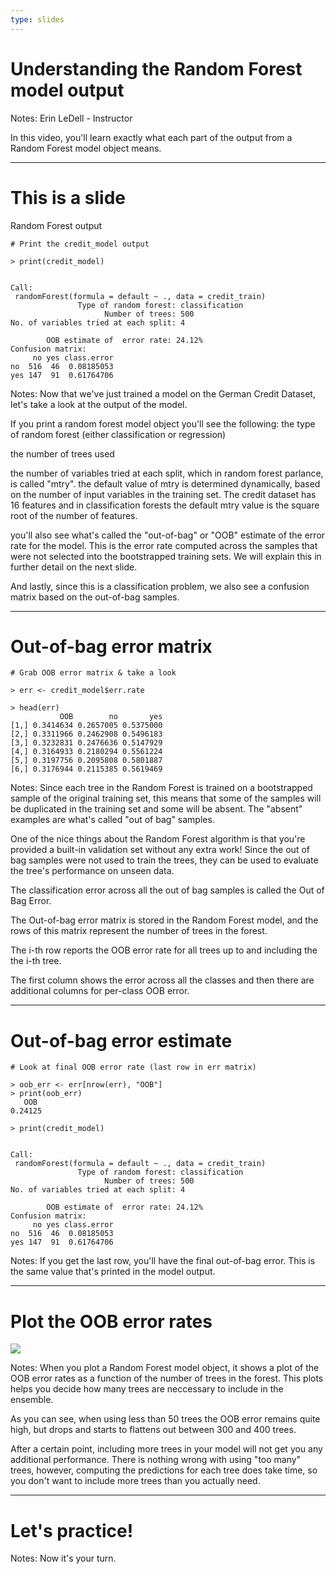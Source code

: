 ```yaml
---
type: slides
---
```


# Understanding the Random Forest model output

Notes: Erin LeDell - Instructor

In this video, you'll learn exactly what each part of the output from a Random Forest model object means. 

---

# This is a slide

Random Forest output

```out
# Print the credit_model output

> print(credit_model)


Call:
 randomForest(formula = default ~ ., data = credit_train) 
               Type of random forest: classification
                     Number of trees: 500
No. of variables tried at each split: 4

        OOB estimate of  error rate: 24.12%
Confusion matrix:
     no yes class.error
no  516  46  0.08185053
yes 147  91  0.61764706
```

Notes: Now that we've just trained a model on the German Credit Dataset, let's take a look at the output of the model.

If you print a random forest model object you'll see the following: 
the type of random forest (either classification or regression)

the number of trees used 

the number of variables tried at each split, which in random forest parlance, is called "mtry".  the default value of mtry is determined dynamically, based on the number of input variables in the training set. The credit dataset has 16 features and in  classification forests the default mtry value is the square root of the number of features.

you'll also see what's called the "out-of-bag" or "OOB" estimate of the error rate for the model. This is the error rate computed across the samples that were not selected into the bootstrapped training sets.  We will explain this in further detail on the next slide.

And lastly, since this is a classification problem, we also see a confusion matrix based on the out-of-bag samples.

---

# Out-of-bag error matrix

```out
# Grab OOB error matrix & take a look

> err <- credit_model$err.rate

> head(err)
           OOB        no       yes
[1,] 0.3414634 0.2657005 0.5375000
[2,] 0.3311966 0.2462908 0.5496183
[3,] 0.3232831 0.2476636 0.5147929
[4,] 0.3164933 0.2180294 0.5561224
[5,] 0.3197756 0.2095808 0.5801887
[6,] 0.3176944 0.2115385 0.5619469
```


Notes: Since each tree in the Random Forest is trained on a bootstrapped sample of the original training set, this means that some of the samples will be duplicated in the training set and some will be absent.  The "absent" examples are what's called "out of bag" samples.  

One of the nice things about the Random Forest algorithm is that you're provided a built-in validation set without any extra work!  Since the out of bag samples were not used to train the trees, they can be used to evaluate the tree's performance on unseen data.  

The classification error across all the out of bag samples is called the Out of Bag Error.  

The Out-of-bag error matrix is stored in the Random Forest model, and the rows of this matrix represent the number of trees in the forest.  

The i-th row reports the OOB error rate for all trees up to and including the the i-th tree.

The first column shows the error across all the classes and then there are additional columns for per-class OOB error.

---

# Out-of-bag error estimate

```out
# Look at final OOB error rate (last row in err matrix)

> oob_err <- err[nrow(err), "OOB"]
> print(oob_err)
   OOB 
0.24125
```

```out
> print(credit_model)


Call:
 randomForest(formula = default ~ ., data = credit_train) 
               Type of random forest: classification
                     Number of trees: 500
No. of variables tried at each split: 4

        OOB estimate of  error rate: 24.12%
Confusion matrix:
     no yes class.error
no  516  46  0.08185053
yes 147  91  0.61764706
```

Notes: If you get the last row, you'll have the final out-of-bag error.  This is the same value that's printed in the model output. 

---

# Plot the OOB error rates 

![](http://s3.amazonaws.com/assets.datacamp.com/production/course_5590/datasets/rf_model_plot.png?raw=TRUE)

Notes: When you plot a Random Forest model object, it shows a plot of the OOB error rates as a function of the number of trees in the forest. This plots helps you decide how many trees are neccessary to include in the ensemble. 

As you can see, when using less than 50 trees the OOB error remains quite high, but drops and starts to flattens out between 300 and 400 trees.

After a certain point, including more trees in your model will not get you any additional performance.  There is nothing wrong with using "too many" trees, however, computing the predictions for each tree does take time, so you don't want to include more trees than you actually need. 

---

# Let's practice!

Notes: Now it's your turn.

